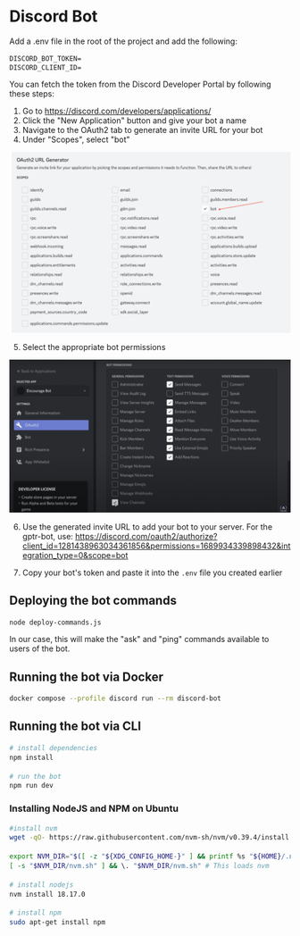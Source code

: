 # Discord Bot

Add a .env file in the root of the project and add the following:

```
DISCORD_BOT_TOKEN=
DISCORD_CLIENT_ID=
```
You can fetch the token from the Discord Developer Portal by following these steps:

1. Go to https://discord.com/developers/applications/
2. Click the "New Application" button and give your bot a name
3. Navigate to the OAuth2 tab to generate an invite URL for your bot
4. Under "Scopes", select "bot"

![OAuth2 URL Generator](./img/oath2-url-generator.png)

5. Select the appropriate bot permissions

![Bot Permissions](./img/bot-permissions.png)

6. Use the generated invite URL to add your bot to your server. For the gptr-bot, use:
   https://discord.com/oauth2/authorize?client_id=1281438963034361856&permissions=1689934339898432&integration_type=0&scope=bot

7. Copy your bot's token and paste it into the `.env` file you created earlier


## Deploying the bot commands

```bash
node deploy-commands.js
```

In our case, this will make the "ask" and "ping" commands available to users of the bot.


## Running the bot via Docker

```bash
docker compose --profile discord run --rm discord-bot
```

## Running the bot via CLI

```bash
# install dependencies
npm install

# run the bot
npm run dev
```

### Installing NodeJS and NPM on Ubuntu

```bash
#install nvm
wget -qO- https://raw.githubusercontent.com/nvm-sh/nvm/v0.39.4/install.sh | bash

export NVM_DIR="$([ -z "${XDG_CONFIG_HOME-}" ] && printf %s "${HOME}/.nvm" || printf %s "${XDG_CONFIG_HOME}/nvm")"
[ -s "$NVM_DIR/nvm.sh" ] && \. "$NVM_DIR/nvm.sh" # This loads nvm

# install nodejs
nvm install 18.17.0

# install npm
sudo apt-get install npm
```
